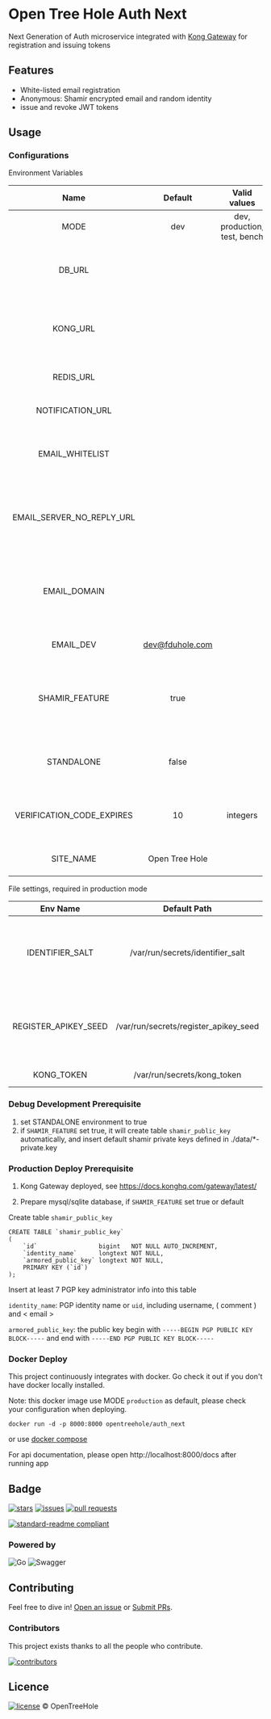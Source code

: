 # Open Tree Hole Auth Next

Next Generation of Auth microservice integrated with [Kong Gateway](https://github.com/Kong/kong) for registration and
issuing tokens

## Features

- White-listed email registration
- Anonymous: Shamir encrypted email and random identity
- issue and revoke JWT tokens

## Usage

### Configurations

Environment Variables

|           Name            |     Default     |         Valid values         |                                 Description                                  |
|:-------------------------:|:---------------:|:----------------------------:|:----------------------------------------------------------------------------:|
|           MODE            |       dev       | dev, production, test, bench |                          if dev, log gorm debug sql                          |
|          DB_URL           |                 |                              |                 Database DSN, required in "production" mode                  |
|         KONG_URL          |                 |                              |         if STANDALONE is false, required to connect to kong gateway          |
|         REDIS_URL         |                 |                              |                       if not set, use go-cache instead                       |
|     NOTIFICATION_URL      |                 |                              |                   if not set, no notification will be sent                   |
|      EMAIL_WHITELIST      |                 |                              |           use ',' to separate emails; if not set, allow all emails           |
| EMAIL_SERVER_NO_REPLY_URL |                 |                              | required in "production" mode; if not set, unable to send verification email |
|       EMAIL_DOMAIN        |                 |                              | required in "production" mode; if not set, unable to send verification email |
|         EMAIL_DEV         | dev@fduhole.com |                              |                      send email if shamir update failed                      |
|      SHAMIR_FEATURE       |      true       |                              |   if enabled, check email shamir encryption when users register and login    |
|        STANDALONE         |      false      |                              |          if not set, this application not required to set KONG_URL           |
| VERIFICATION_CODE_EXPIRES |       10        |           integers           |                  register verification code expiration time                  |
|         SITE_NAME         | Open Tree Hole  |                              |                      title prefix of verification email                      |

File settings, required in production mode

|       Env Name       |             Default Path              | Default |                          Description                          |
|:--------------------:|:-------------------------------------:|:-------:|:-------------------------------------------------------------:|
|   IDENTIFIER_SALT    |   /var/run/secrets/identifier_salt    | 123456  |  hash salt for encrypting email; required in production mode  |
| REGISTER_APIKEY_SEED | /var/run/secrets/register_apikey_seed |         | register apikey; if not set, disable apikey register function |
|      KONG_TOKEN      |      /var/run/secrets/kong_token      |         |                        kong api token                         |

### Debug Development Prerequisite

1. set STANDALONE environment to true
2. if `SHAMIR_FEATURE` set true, it will create table `shamir_public_key` automatically, and insert default shamir private keys defined in ./data/*-private.key

### Production Deploy Prerequisite

1. Kong Gateway deployed, see https://docs.konghq.com/gateway/latest/

2. Prepare mysql/sqlite database, if `SHAMIR_FEATURE` set true or default

Create table `shamir_public_key`

```mysql
CREATE TABLE `shamir_public_key`
(
    `id`                 bigint   NOT NULL AUTO_INCREMENT,
    `identity_name`      longtext NOT NULL,
    `armored_public_key` longtext NOT NULL,
    PRIMARY KEY (`id`)
);
```

Insert at least 7 PGP key administrator info into this table

`identity_name`: PGP identity name or `uid`, including username, ( comment ) and < email >

`armored_public_key`: the public key begin with `-----BEGIN PGP PUBLIC KEY BLOCK-----` and end
with `-----END PGP PUBLIC KEY BLOCK-----`

### Docker Deploy

This project continuously integrates with docker. Go check it out if you don't have docker locally installed.

Note: this docker image use MODE `production` as default, please check your configuration when deploying.

```shell
docker run -d -p 8000:8000 opentreehole/auth_next
```

or use [docker compose](./docker-compose.yml)

For api documentation, please open http://localhost:8000/docs after running app

## Badge

[![stars](https://img.shields.io/github/stars/OpenTreeHole/auth_next)](https://github.com/OpenTreeHole/auth_next/stargazers)
[![issues](https://img.shields.io/github/issues/OpenTreeHole/auth_next)](https://github.com/OpenTreeHole/auth_next/issues)
[![pull requests](https://img.shields.io/github/issues-pr/OpenTreeHole/auth_next)](https://github.com/OpenTreeHole/auth_next/pulls)

[![standard-readme compliant](https://img.shields.io/badge/readme%20style-standard-brightgreen.svg?style=flat-square)](https://github.com/RichardLitt/standard-readme)

### Powered by

![Go](https://img.shields.io/badge/go-%2300ADD8.svg?style=for-the-badge&logo=go&logoColor=white)
![Swagger](https://img.shields.io/badge/-Swagger-%23Clojure?style=for-the-badge&logo=swagger&logoColor=white)

## Contributing

Feel free to dive in! [Open an issue](https://github.com/OpenTreeHole/auth_next/issues/new)
or [Submit PRs](https://github.com/OpenTreeHole/auth_next/compare).

### Contributors

This project exists thanks to all the people who contribute.

<a href="https://github.com/OpenTreeHole/auth_next/graphs/contributors">
  <img src="https://contrib.rocks/image?repo=OpenTreeHole/auth_next"  alt="contributors"/>
</a>

## Licence

[![license](https://img.shields.io/github/license/OpenTreeHole/auth_next)](https://github.com/OpenTreeHole/auth_next/blob/master/LICENSE)
© OpenTreeHole

